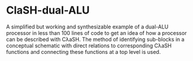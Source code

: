 ClaSH-dual-ALU
==============

A simplified but working and synthesizable example of a dual-ALU processor in less than 100 lines of code to get an idea of how a processor can be described with CλaSH. The method of identifying sub-blocks in a conceptual schematic with direct relations to corresponding CλaSH functions and connecting these functions at a top level is used. 
